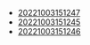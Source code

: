 - [20221003151247](/zet/20221003151247/README.md)
- [20221003151245](/zet/20221003151245/README.md)
- [20221003151246](/zet/20221003151246/README.md)
